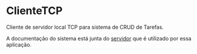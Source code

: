 # ClienteTCP
Cliente de servidor local TCP para sistema de CRUD de Tarefas.

A documentação do sistema está junta do [servidor](https://github.com/schmoellerIuri/ServidorTCP) que é utilizado por essa aplicação.
